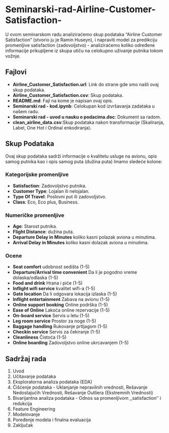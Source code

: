 # Seminarski-rad-Airline-Customer-Satisfaction-
U ovom seminarskom radu analiziraćemo skup podataka “Airline Customer Satisfaction” (stvorio ju je Ramin Huseyn), i napraviti model za predikciju promenljive satisfaction (zadovoljstvo) - analiziraćemo koliko određene informacije prikupljene iz skupa utiču na celokupno uživanje putnika tokom vožnje.

## Fajlovi

- **Airline_Customer_Satisfaction.url**: Link do strane gde smo našli ovaj skup podataka.  
- **Airline_Customer_Satisfaction.csv**: Skup podataka.  
- **README.md**: Fajl na kome je napisan ovaj opis.  
- **Seminarski rad - kod.ipynb**: Celokupan kod izvršavanja zadataka u našem radu.
- **Seminarski rad - uvod u nauku o podacima.doc**: Dokument sa radom.
- **clean_airline_data.csv**:Skup podataka nakon transformacije (Skaliranja, Label, One Hot i Ordinal enkodiranja).


## Skup Podataka
Ovaj skup podataka sadrži informacije o kvalitetu usluge na avionu, opis samog putnika kao i opis samog puta (dužina puta)
Imamo sledeće kolone:

### Kategorijske promenljive
- **Satisfaction**: Zadovoljstvo putnika.  
- **Customer Type**: Lojalan ili nelojalan.  
- **Type Of Travel**: Poslovni put ili zadovoljstvo.  
- **Class**: Eco, Eco plus, Business.

### Numeričke promenljive
- **Age**: Starost putnika.  
- **Flight Distance**: dužina puta.
- **Departure Delay in Minutes** koliko kasni polazak aviona u minutima.
- **Arrival  Delay in Minutes** koliko kasni dolazak aviona u minutima.

### Ocene  
- **Seat comfort** udobnost sedišta (1-5) 
- **Departure/Arrival time convenient** Da li je pogodno vreme dolaska/odlaska (1-5)
- **Food and drink** Hrana i piće (1-5)
- **Inflight wifi service** kvalitet wifi-a (1-5)
- **Gate location** Da li odgovara lokacija izlaska (1-5)
- **Inflight entertainment** Zabava na avionu (1-5)
- **Online support booking** Online podrška (1-5)
- **Ease of Online** Lakoća online rezervacije (1-5)
- **On-board service** Servis u letu (1-5)
- **Leg room service** Prostor za noge (1-5)
- **Baggage handling** Rukovanje prtljagom (1-5)
- **Checkin service** Servis za čekiranje (1-5)
- **Cleanliness** Čistoća (1-5)
- **Online boarding** Zadovoljstvo online ukrcavanjem  (1-5)

## Sadržaj rada
1.	Uvod
2.	Učitavanje podataka
3.	Eksploratorna analiza podataka (EDA)
4.	Čišćenje podataka	- Uklanjanje nepravilnih vrednosti, Rešavanje Nedostajućih Vrednosti, Rešavanje Outliera (Ekstremnih Vrednosti)
5.	Bivarijantna analiza podataka - Odnos sa promenljivom ,,satisfaction’’ i redukcija
6.	Feature Engineering	
7.	Modelovanje	
8.	Poređenje modela i finalna evaluacija		
9.	Zaključak 


